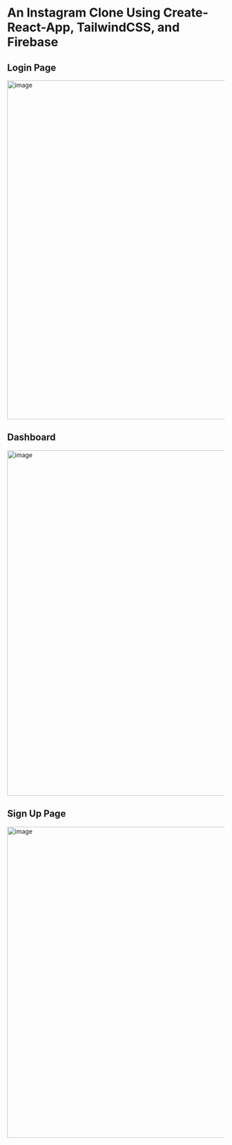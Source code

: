# An Instagram Clone Using Create-React-App, TailwindCSS, and Firebase

## Login Page
<img width="784" alt="image" src="https://user-images.githubusercontent.com/75226288/156450445-3bf12d84-d74e-484f-b440-564bc47eb493.png">

## Dashboard
<img width="799" alt="image" src="https://user-images.githubusercontent.com/75226288/156450576-47af5c85-4c34-4448-aee8-d53a08900f7a.png">

## Sign Up Page
<img width="720" alt="image" src="https://user-images.githubusercontent.com/75226288/156450658-7a0f5ec8-77b1-4fea-b010-fcf3f9219240.png">
